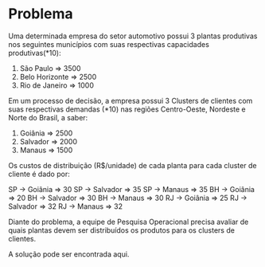 # Problema

Uma determinada empresa do setor automotivo possui 3 plantas produtivas nos seguintes municípios com suas respectivas capacidades produtivas(*10):
1) São Paulo => 3500
2) Belo Horizonte => 2500 
3) Rio de Janeiro => 1000

Em um processo de decisão, a empresa possui 3 Clusters de clientes com suas respectivas demandas (*10) nas regiões Centro-Oeste, Nordeste e Norte do Brasil, a saber:
1) Goiânia => 2500
2) Salvador => 2000
3) Manaus => 1500

Os custos de distribuição (R$/unidade) de cada planta para cada cluster de cliente é dado por:

SP -> Goiânia => 30
SP -> Salvador => 35
SP -> Manaus => 35
BH -> Goiânia => 20
BH -> Salvador => 30
BH -> Manaus => 30
RJ -> Goiânia => 25
RJ -> Salvador => 32
RJ -> Manaus => 32

Diante do problema, a equipe de Pesquisa Operacional precisa avaliar de quais plantas devem ser distribuídos os produtos para os clusters de clientes.

A solução pode ser encontrada aqui.

